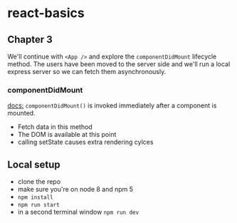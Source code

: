 # react-basics

## Chapter 3
We'll continue with `<App />` and explore the `componentDidMount` lifecycle method. The users have been moved to the server side and we'll run a local express server so we can fetch them asynchronously.

### componentDidMount
[docs:](https://reactjs.org/docs/react-component.html#componentdidmount)
`componentDidMount()` is invoked immediately after a component is mounted.

- Fetch data in this method
- The DOM is available at this point
- calling setState causes extra rendering cylces


## Local setup
- clone the repo
- make sure you're on node 8 and npm 5
- `npm install`
- `npm run start`
- in a second terminal window `npm run dev`